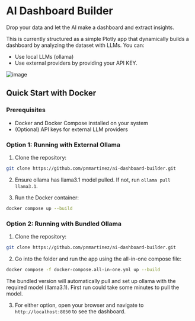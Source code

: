 # AI Dashboard Builder

Drop your data and let the AI make a dashboard and extract insights.

This is currently structured as a simple Plotly app that dynamically builds a dashboard by analyzing the dataset with LLMs. You can:
- Use local LLMs (ollama)
- Use external providers by providing your API KEY.

![image](https://github.com/user-attachments/assets/4c718f08-7c2c-4c99-9220-6766afd7c41b)

## Quick Start with Docker

### Prerequisites
- Docker and Docker Compose installed on your system
- (Optional) API keys for external LLM providers

### Option 1: Running with External Ollama

1. Clone the repository:
```bash
git clone https://github.com/pnmartinez/ai-dashboard-builder.git
```

2. Ensure ollama has llama3.1 model pulled. If not, run `ollama pull llama3.1`.

3. Run the Docker container:
```bash
docker compose up --build
```

### Option 2: Running with Bundled Ollama

1. Clone the repository:
```bash
git clone https://github.com/pnmartinez/ai-dashboard-builder.git
```

2. Go into the folder and run the app using the all-in-one compose file:
```bash
docker compose -f docker-compose.all-in-one.yml up --build
```

The bundled version will automatically pull and set up ollama with the required model (llama3.1). First run could take some minutes to pull the model.

3. For either option, open your browser and navigate to `http://localhost:8050` to see the dashboard.
